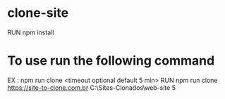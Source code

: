 # clone-site

RUN npm install

# To use run the following command
EX : npm run clone <url> <path> <timeout optional default 5 min>
RUN npm run clone https://site-to-clone.com.br C:\Sites-Clonados\web-site 5
